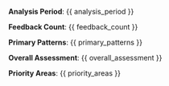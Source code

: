 **Analysis Period**: {{ analysis_period }}

**Feedback Count**: {{ feedback_count }}

**Primary Patterns**: {{ primary_patterns }}

**Overall Assessment**: {{ overall_assessment }}

**Priority Areas**: {{ priority_areas }}